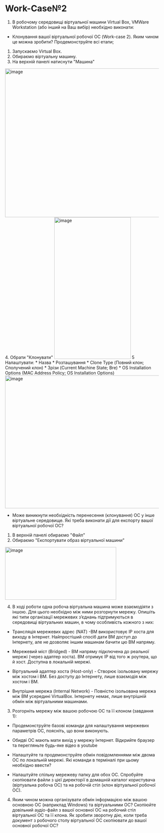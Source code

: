 <h1>Work-Case№2</h1>

1. В робочому середовищі віртуальної машини Virtual Box, VMWare Workstation (або інший на Ваш вибір) необхідно виконати:

- Клонування вашої віртуальної робочої ОС (Work-case 2). Яким чином це можна зробити? Продемонструйте всі етапи;

1. Запускаємо Virtual Box.
2. Обираємо віртуальну машину.
3. На верхній панелі натиснути "Машина"
<img width="643" height="488" alt="image" src="https://github.com/user-attachments/assets/ee9b4f85-19c1-4938-9086-6315bdf7b7ec" />
4. Обрати "Клонувати"
<img width="251" height="465" alt="image" src="https://github.com/user-attachments/assets/ce14e37f-3f9b-44ce-bc8d-1070ed43b871" />
5 Налаштувати:
  * Назва
  * Розташування
  * Clone Type (Повний клон; Сполучений клон)
  * Зрізи (Current Machine State; Bre)
  * OS Installation Options (MAC Address Policy; OS Installation Options)
<img width="627" height="436" alt="image" src="https://github.com/user-attachments/assets/2aeb55bf-0805-4292-ab7c-994b0c0acb63" />

- Може виникнути необхідність перенесення (клонування) ОС у інше віртуальне середовище. Які треба виконати дії для експорту вашої віртуальної робочої ОС?

1. В верхній панелі обираємо "Файл"
2. Обираємо "Експортувати образ віртуальної машини"
<img width="364" height="173" alt="image" src="https://github.com/user-attachments/assets/8655add9-fb9e-4200-a74b-af80bcd4fd66" />


4. В ході роботи одна робоча віртуальна машина може взаємодіяти з іншою. Для цього необхідно між ними розгорнути мережу. Опишіть які типи організації мережевих з’єднань підтримуються в середовищі віртуальних машин, в чому особливість кожного з них:

- Трансляція мережевих адрес (NAT) -ВМ використовує IP хоста для виходу в Інтернет.
Найпростіший спосіб дати ВМ доступ до Інтернету, але не дозволяє іншим машинам бачити цю ВМ напряму.

- Мережевий міст (Bridged) - ВМ напряму підключена до реальної мережі (через адаптер хоста).
ВМ отримує IP від того ж роутера, що й хост. Доступна в локальній мережі.

- Віртуальний адаптер хоста (Host-only) - Створює ізольовану мережу між хостом і ВМ.
Без доступу до Інтернету, лише взаємодія між хостом і ВМ.

- Внутрішня мережа (Internal Network) - Повністю ізольована мережа між ВМ усередині VirtualBox.
Інтернету немає, лише внутрішній обмін між віртуальними машинами.

3. Розгорніть мережу між вашою робочою ОС та її клоном (завдання 1):

- Продемонструйте базові команди для налаштування мережевих параметрів ОС, поясніть, що вони виконують.

- Обидві ОС мають мати вихід у мережу Інтернет. Відкрийте браузер та перегляньте будь-яке відео в youtube

- Налаштуйте та продемонструйте обмін повідомленнями між двома ОС по локальній мережі. Які команди в терміналі при цьому необхідно ввести?

- Налаштуйте спільну мережеву папку для обох ОС. Спробуйте скопіювати файли з цієї директорії в домашній каталог користувача (віртуальна робоча ОС) та на робочій стіл (клон віртуальної робочої ОС).

4. Яким чином можна організувати обмін інформацією між вашою основною ОС (наприклад Windows) та віртуальними ОС? Скопіюйте довільний аудіо-файл з вашої основної ОС на робочий стіл віртуальної ОС та її клона. Як зробити зворотну дію, коли треба документ з робочого столу віртуальної ОС скопіювати до вашої основної робочої ОС?
